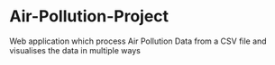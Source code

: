 # Air-Pollution-Project
Web application which process Air Pollution Data from a CSV file and visualises the data in multiple ways
